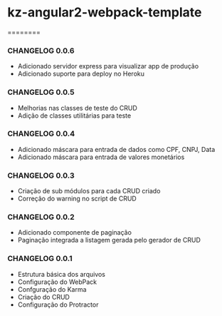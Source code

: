 # kz-angular2-webpack-template
========

### CHANGELOG 0.0.6

* Adicionado servidor express para visualizar app de produção
* Adicionado suporte para deploy no Heroku

### CHANGELOG 0.0.5

* Melhorias nas classes de teste do CRUD
* Adição de classes utilitárias para teste

### CHANGELOG 0.0.4

* Adicionado máscara para entrada de dados como CPF, CNPJ, Data
* Adicionado máscara para entrada de valores monetários

### CHANGELOG 0.0.3

* Criação de sub módulos para cada CRUD criado
* Correção do warning no script de CRUD

### CHANGELOG 0.0.2

* Adicionado componente de paginação
* Paginação integrada a listagem gerada pelo gerador de CRUD

### CHANGELOG 0.0.1

* Estrutura básica dos arquivos
* Configuração do WebPack
* Confguração do Karma
* Criação do CRUD
* Configuração do Protractor